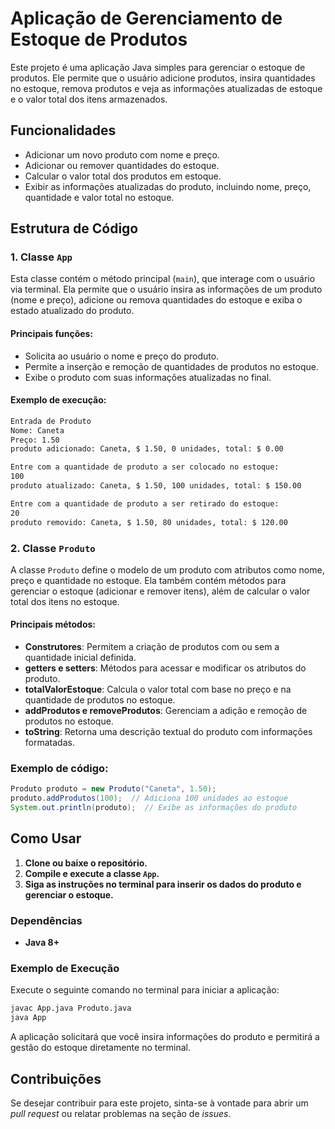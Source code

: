 # Aplicação de Gerenciamento de Estoque de Produtos

Este projeto é uma aplicação Java simples para gerenciar o estoque de produtos. Ele permite que o usuário adicione produtos, insira quantidades no estoque, remova produtos e veja as informações atualizadas de estoque e o valor total dos itens armazenados.

## Funcionalidades

- Adicionar um novo produto com nome e preço.
- Adicionar ou remover quantidades do estoque.
- Calcular o valor total dos produtos em estoque.
- Exibir as informações atualizadas do produto, incluindo nome, preço, quantidade e valor total no estoque.

## Estrutura de Código

### 1. Classe `App`

Esta classe contém o método principal (`main`), que interage com o usuário via terminal. Ela permite que o usuário insira as informações de um produto (nome e preço), adicione ou remova quantidades do estoque e exiba o estado atualizado do produto.

#### Principais funções:
- Solicita ao usuário o nome e preço do produto.
- Permite a inserção e remoção de quantidades de produtos no estoque.
- Exibe o produto com suas informações atualizadas no final.

#### Exemplo de execução:
```bash
Entrada de Produto
Nome: Caneta
Preço: 1.50
produto adicionado: Caneta, $ 1.50, 0 unidades, total: $ 0.00

Entre com a quantidade de produto a ser colocado no estoque:
100
produto atualizado: Caneta, $ 1.50, 100 unidades, total: $ 150.00

Entre com a quantidade de produto a ser retirado do estoque:
20
produto removido: Caneta, $ 1.50, 80 unidades, total: $ 120.00
```

### 2. Classe `Produto`

A classe `Produto` define o modelo de um produto com atributos como nome, preço e quantidade no estoque. Ela também contém métodos para gerenciar o estoque (adicionar e remover itens), além de calcular o valor total dos itens no estoque.

#### Principais métodos:
- **Construtores**: Permitem a criação de produtos com ou sem a quantidade inicial definida.
- **getters e setters**: Métodos para acessar e modificar os atributos do produto.
- **totalValorEstoque**: Calcula o valor total com base no preço e na quantidade de produtos no estoque.
- **addProdutos e removeProdutos**: Gerenciam a adição e remoção de produtos no estoque.
- **toString**: Retorna uma descrição textual do produto com informações formatadas.

### Exemplo de código:
```java
Produto produto = new Produto("Caneta", 1.50);
produto.addProdutos(100);  // Adiciona 100 unidades ao estoque
System.out.println(produto);  // Exibe as informações do produto
```

## Como Usar

1. **Clone ou baixe o repositório.**
2. **Compile e execute a classe `App`.**
3. **Siga as instruções no terminal para inserir os dados do produto e gerenciar o estoque.**

### Dependências

- **Java 8+**

### Exemplo de Execução

Execute o seguinte comando no terminal para iniciar a aplicação:

```bash
javac App.java Produto.java
java App
```

A aplicação solicitará que você insira informações do produto e permitirá a gestão do estoque diretamente no terminal.

## Contribuições

Se desejar contribuir para este projeto, sinta-se à vontade para abrir um *pull request* ou relatar problemas na seção de *issues*.


